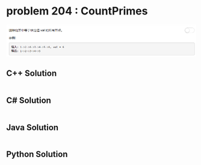 
# problem 204 : CountPrimes

<img src="https://github.com/Peefy/PeefyLeetCode/blob/master/doc/201-300/204.CountPrimes/problem.png"/>


## C++ Solution

```c++

```

## C# Solution

```csharp


```

## Java Solution

```java


```

## Python Solution

```python


```





